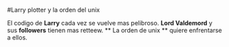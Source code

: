#Larry plotter y la orden del unix

El codigo de **Larry** cada vez se vuelve mas pelibroso.
**Lord Valdemord** y sus **followers** tienen mas retteew.
** La orden de unix ** quiere enfrentarse a ellos.
